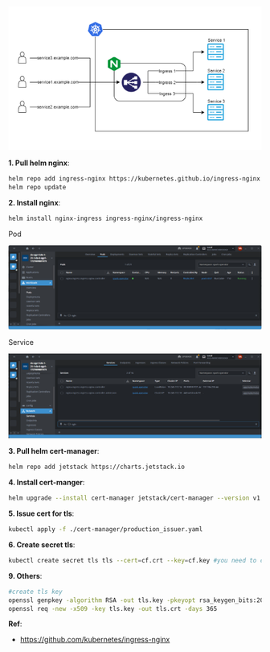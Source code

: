 <p align="center"><img alt="Nginx" src=https://github.com/vanty0829/dataplatform/blob/master/images/1.nginx%2Bingress.png></a></p>

**1. Pull helm nginx**:
</br>
```bash
helm repo add ingress-nginx https://kubernetes.github.io/ingress-nginx
helm repo update
```

**2. Install nginx**:
</br>
```bash
helm install nginx-ingress ingress-nginx/ingress-nginx
```
<p>Pod</p>
<p align="center"><img alt="nginx_pod" src=https://github.com/vanty0829/dataplatform/blob/master/images/lens_nginx_pod.png></a></p>

<p>Service</p>
<p align="center"><img alt="nginx_svc" src=https://github.com/vanty0829/dataplatform/blob/master/images/nginx_svc.png></a></p>

**3. Pull helm cert-manager**:
</br>
```bash
helm repo add jetstack https://charts.jetstack.io
```


**4. Install cert-manger**:
</br>
```bash
helm upgrade --install cert-manager jetstack/cert-manager --version v1.10.1 --set installCRDs=true
```

**5. Issue cert for tls**:
</br>
```bash
kubectl apply -f ./cert-manager/production_issuer.yaml
```

**6. Create secret tls**:
</br>
```bash
kubectl create secret tls tls --cert=cf.crt --key=cf.key #you need to create cf.crt and cf.key first
```


**9. Others**:
</br>
```bash
#create tls key 
openssl genpkey -algorithm RSA -out tls.key -pkeyopt rsa_keygen_bits:2048
openssl req -new -x509 -key tls.key -out tls.crt -days 365
```

**Ref**:
- https://github.com/kubernetes/ingress-nginx
